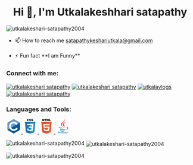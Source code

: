 <h1 align="center">Hi 👋, I'm Utkalakeshhari satapathy</h1>
<p align="left"> <img src="https://komarev.com/ghpvc/?username=utkalakeshari-satapathy2004&label=Profile%20views&color=0e75b6&style=flat" alt="utkalakeshari-satapathy2004" /> </p>
<ul>
<li> 📫 How to reach me <a href="mailto:satapathykeshariutkala@gmail.com"> satapathykeshariutkala@gmail.com</a></li>
<br>
<li>⚡ Fun fact **I am Funny**</li>
</ul>

<h3 align="left">Connect with me:</h3>
<p align="left">
<a href="http://www.linkedin.com/in/ᴜᴛᴋᴀʟᴀᴋᴇꜱʜᴀʀɪ-ꜱᴀᴛᴀᴘᴀᴛʜʏ" target="blank"><img align="center" src="https://raw.githubusercontent.com/rahuldkjain/github-profile-readme-generator/master/src/images/icons/Social/linked-in-alt.svg" alt="utkalakeshari satapathy" height="30" width="40" /></a>
<a href="https://www.instagram.com/utkala_99?igsh=dTd3dnM1bnNnYWw0" target="blank"><img align="center" src="https://raw.githubusercontent.com/rahuldkjain/github-profile-readme-generator/master/src/images/icons/Social/instagram.svg" alt="utkalakeshari satapathy" height="30" width="40" /></a>
<a href="https://www.youtube.com/channel/UCI1AnBaXSAw-SQPFlXDStZw" target="blank"><img align="center" src="https://raw.githubusercontent.com/rahuldkjain/github-profile-readme-generator/master/src/images/icons/Social/youtube.svg" alt="utkalavlogs" height="30" width="40" /></a>
<a href="https://www.hackerrank.com/profile/satapathykeshar1" target="blank"><img align="center" src="https://raw.githubusercontent.com/rahuldkjain/github-profile-readme-generator/master/src/images/icons/Social/hackerrank.svg" alt="utkalakeshari satapathy" height="30" width="40" /></a>
</p>

<h3 align="left">Languages and Tools:</h3>
<p align="left"> <a href="https://www.cprogramming.com/" target="_blank" rel="noreferrer"> <img src="https://raw.githubusercontent.com/devicons/devicon/master/icons/c/c-original.svg" alt="c" width="40" height="40"/> </a> <a href="https://www.w3schools.com/css/" target="_blank" rel="noreferrer"> <img src="https://raw.githubusercontent.com/devicons/devicon/master/icons/css3/css3-original-wordmark.svg" alt="css3" width="40" height="40"/> </a> <a href="https://www.w3.org/html/" target="_blank" rel="noreferrer"> <img src="https://raw.githubusercontent.com/devicons/devicon/master/icons/html5/html5-original-wordmark.svg" alt="html5" width="40" height="40"/> </a> <a href="https://www.java.com" target="_blank" rel="noreferrer"> <img src="https://raw.githubusercontent.com/devicons/devicon/master/icons/java/java-original.svg" alt="java" width="40" height="40"/> </a> </p>

<p><img align="left" src="https://github-readme-stats.vercel.app/api/top-langs?username=utkalakeshari-satapathy2004&show_icons=true&locale=en&layout=compact" alt="utkalakeshari-satapathy2004" /></p>

<p>&nbsp;<img align="center" src="https://github-readme-stats.vercel.app/api?username=utkalakeshari-satapathy2004&show_icons=true&locale=en" alt="utkalakeshari-satapathy2004" /></p>

<p><img align="center" src="https://github-readme-streak-stats.herokuapp.com/?user=utkalakeshari-satapathy2004&" alt="utkalakeshari-satapathy2004" /></p>
